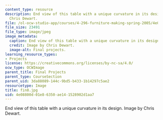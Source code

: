 ```yaml
---
content_type: resource
description: End view of this table with a unique curvature in its design. Image by
  Chris Dewart.
file: /ol-ocw-studio-app/courses/4-296-furniture-making-spring-2005/4e08800d01e86350ae141528902d1aa7_fin8.jpg
file_size: 23491
file_type: image/jpeg
image_metadata:
  caption: End view of this table with a unique curvature in its design.
  credit: Image by Chris Dewart.
  image-alt: Final projects.
learning_resource_types:
- Projects
license: https://creativecommons.org/licenses/by-nc-sa/4.0/
ocw_type: OCWImage
parent_title: Final Projects
parent_type: CourseSection
parent_uid: 3da88089-144c-9bd5-b433-1b14297c5ae2
resourcetype: Image
title: fin8.jpg
uid: 4e08800d-01e8-6350-ae14-1528902d1aa7
---
```

End view of this table with a unique curvature in its design. Image by Chris Dewart.
